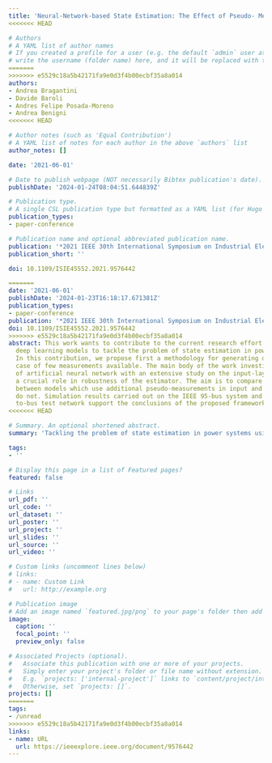 ```yaml
---
title: 'Neural-Network-based State Estimation: The Effect of Pseudo- Measurements'
<<<<<<< HEAD

# Authors
# A YAML list of author names
# If you created a profile for a user (e.g. the default `admin` user at `content/authors/admin/`), 
# write the username (folder name) here, and it will be replaced with their full name and linked to their profile.
=======
>>>>>>> e5529c18a5b42171fa9e0d3f4b00ecbf35a8a014
authors:
- Andrea Bragantini
- Davide Baroli
- Andres Felipe Posada-Moreno
- Andrea Benigni
<<<<<<< HEAD

# Author notes (such as 'Equal Contribution')
# A YAML list of notes for each author in the above `authors` list
author_notes: []

date: '2021-06-01'

# Date to publish webpage (NOT necessarily Bibtex publication's date).
publishDate: '2024-01-24T08:04:51.644839Z'

# Publication type.
# A single CSL publication type but formatted as a YAML list (for Hugo requirements).
publication_types:
- paper-conference

# Publication name and optional abbreviated publication name.
publication: '*2021 IEEE 30th International Symposium on Industrial Electronics (ISIE)*'
publication_short: ''

doi: 10.1109/ISIE45552.2021.9576442

=======
date: '2021-06-01'
publishDate: '2024-01-23T16:18:17.671381Z'
publication_types:
- paper-conference
publication: '*2021 IEEE 30th International Symposium on Industrial Electronics (ISIE)*'
doi: 10.1109/ISIE45552.2021.9576442
>>>>>>> e5529c18a5b42171fa9e0d3f4b00ecbf35a8a014
abstract: This work wants to contribute to the current research effort of exploiting
  deep learning models to tackle the problem of state estimation in power systems.
  In this contribution, we propose first a methodology for generating data-sets in
  case of few measurements available. The main body of the work investigates the design
  of artificial neural network with an extensive study on the input-layer, which plays
  a crucial role in robustness of the estimator. The aim is to compare performances
  between models which use additional pseudo-measurements in input and those which
  do not. Simulation results carried out on the IEEE 95-bus system and low voltage
  to-bus test network support the conclusions of the proposed framework.
<<<<<<< HEAD

# Summary. An optional shortened abstract.
summary: 'Tackling the problem of state estimation in power systems using Deep learning models.'

tags:
- ''

# Display this page in a list of Featured pages?
featured: false

# Links
url_pdf: ''
url_code: ''
url_dataset: ''
url_poster: ''
url_project: ''
url_slides: ''
url_source: ''
url_video: ''

# Custom links (uncomment lines below)
# links:
# - name: Custom Link
#   url: http://example.org

# Publication image
# Add an image named `featured.jpg/png` to your page's folder then add a caption below.
image:
  caption: ''
  focal_point: ''
  preview_only: false

# Associated Projects (optional).
#   Associate this publication with one or more of your projects.
#   Simply enter your project's folder or file name without extension.
#   E.g. `projects: ['internal-project']` links to `content/project/internal-project/index.md`.
#   Otherwise, set `projects: []`.
projects: []
=======
tags:
- /unread
>>>>>>> e5529c18a5b42171fa9e0d3f4b00ecbf35a8a014
links:
- name: URL
  url: https://ieeexplore.ieee.org/document/9576442
---
```

